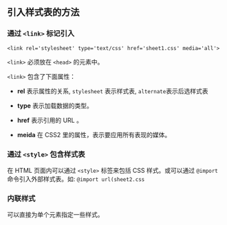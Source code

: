## 引入样式表的方法

### 通过 `<link>` 标记引入

`<link rel='stylesheet' type='text/css' href='sheet1.css' media='all'>`

`<link>` 必须放在 `<head>` 的元素中。

`<link>` 包含了下面属性：

- **rel** 表示属性的关系, `stylesheet` 表示样式表, `alternate`表示后选样式表

- **type** 表示加载数据的类型。

- **href** 表示引用的 URL 。

- **meida** 在 CSS2 里的属性，表示要应用所有表现的媒体。

### 通过 `<style>` 包含样式表

在 HTML 页面内可以通过 `<style>` 标签来包括 CSS 样式。或可以通过 `@import` 命令引入外部样式表。如: `@import url(sheet2.css`


### 内联样式

可以直接为单个元素指定一些样式。

